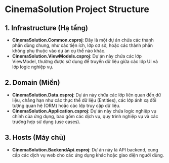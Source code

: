 ﻿# CinemaSolution Project Structure

## 1. Infrastructure (Hạ tầng)

- **CinemaSolution.Common.csproj**: Đây là một dự án chứa các thành phần dùng chung, như các tiện ích, lớp cơ sở, hoặc các thành phần không phụ thuộc vào dự án cụ thể nào khác.
- **CinemaSolution.ViewModels.csproj**: Dự án này chứa các lớp ViewModel, thường được sử dụng để truyền dữ liệu giữa các lớp UI và lớp logic nghiệp vụ.

## 2. Domain (Miền)

- **CinemaSolution.Data.csproj**: Dự án này chứa các lớp liên quan đến dữ liệu, chẳng hạn như các thực thể dữ liệu (Entities), các lớp ánh xạ đối tượng quan hệ (ORM) hoặc các lớp truy cập dữ liệu.
- **CinemaSolution.Application.csproj**: Dự án này chứa logic nghiệp vụ chính của ứng dụng, bao gồm các dịch vụ, quy trình nghiệp vụ và các trường hợp sử dụng (use cases).

## 3. Hosts (Máy chủ)

- **CinemaSolution.BackendApi.csproj**: Dự án này là API backend, cung cấp các dịch vụ web cho các ứng dụng khác hoặc giao diện người dùng.